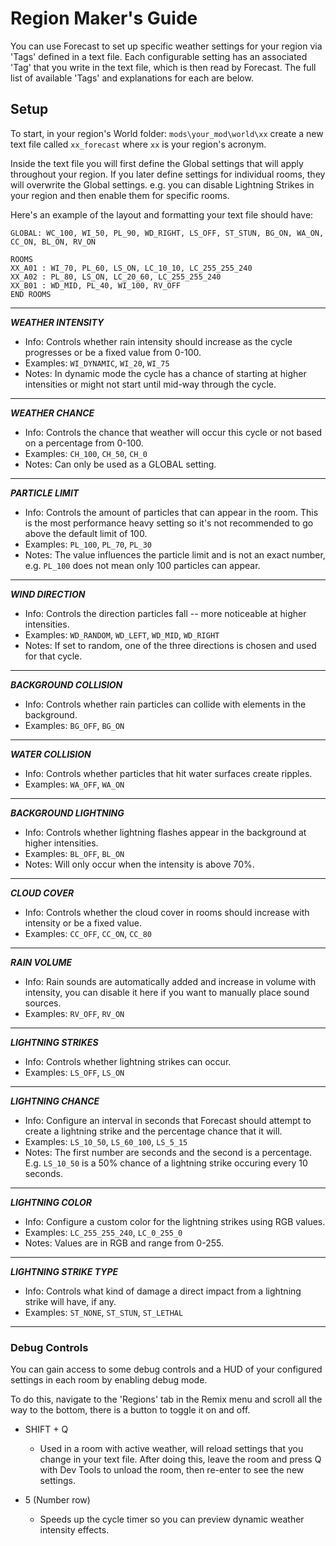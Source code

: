 # Region Maker's Guide
You can use Forecast to set up specific weather settings for your region via 'Tags' defined in a text file. Each configurable setting has an associated 'Tag' that you write in the text file, which is then read by Forecast. The full list of available 'Tags' and explanations for each are below.

## Setup
To start, in your region's World folder: `mods\your_mod\world\xx` create a new text file called `xx_forecast` where `xx` is your region's acronym.

Inside the text file you will first define the Global settings that will apply throughout your region. If you later define settings for individual rooms, they will overwrite the Global settings. e.g. you can disable Lightning Strikes in your region and then enable them for specific rooms.

Here's an example of the layout and formatting your text file should have:
```
GLOBAL: WC_100, WI_50, PL_90, WD_RIGHT, LS_OFF, ST_STUN, BG_ON, WA_ON, CC_ON, BL_ON, RV_ON

ROOMS
XX_A01 : WI_70, PL_60, LS_ON, LC_10_10, LC_255_255_240
XX_A02 : PL_80, LS_ON, LC_20_60, LC_255_255_240
XX_B01 : WD_MID, PL_40, WI_100, RV_OFF
END ROOMS
```

---
***WEATHER INTENSITY***
- Info: Controls whether rain intensity should increase as the cycle progresses or be a fixed value from 0-100.
- Examples: `WI_DYNAMIC`, `WI_20`, `WI_75`
- Notes: In dynamic mode the cycle has a chance of starting at higher intensities or might not start until mid-way through the cycle.
---
***WEATHER CHANCE***
- Info: Controls the chance that weather will occur this cycle or not based on a percentage from 0-100.
- Examples: `CH_100`, `CH_50`, `CH_0`
- Notes: Can only be used as a GLOBAL setting.
---
***PARTICLE LIMIT***
- Info: Controls the amount of particles that can appear in the room. This is the most performance heavy setting so it's not recommended to go above the default limit of 100.
- Examples: `PL_100`, `PL_70`, `PL_30`
- Notes: The value influences the particle limit and is not an exact number, e.g. `PL_100` does not mean only 100 particles can appear.
---
***WIND DIRECTION***
- Info: Controls the direction particles fall -- more noticeable at higher intensities.
- Examples: `WD_RANDOM`, `WD_LEFT`, `WD_MID`, `WD_RIGHT`
- Notes: If set to random, one of the three directions is chosen and used for that cycle.
---
***BACKGROUND COLLISION***
- Info: Controls whether rain particles can collide with elements in the background.
- Examples: `BG_OFF`, `BG_ON`
---
***WATER COLLISION***
- Info: Controls whether particles that hit water surfaces create ripples.
- Examples: `WA_OFF`, `WA_ON`
---
***BACKGROUND LIGHTNING***
- Info: Controls whether lightning flashes appear in the background at higher intensities.
- Examples: `BL_OFF`, `BL_ON`
- Notes: Will only occur when the intensity is above 70%.
---
***CLOUD COVER***
- Info: Controls whether the cloud cover in rooms should increase with intensity or be a fixed value.
- Examples: `CC_OFF`, `CC_ON`, `CC_80`
---
***RAIN VOLUME***
- Info: Rain sounds are automatically added and increase in volume with intensity, you can disable it here if you want to manually place sound sources.
- Examples: `RV_OFF`, `RV_ON`
---
***LIGHTNING STRIKES***
- Info: Controls whether lightning strikes can occur.
- Examples: `LS_OFF`, `LS_ON`
---
***LIGHTNING CHANCE***
- Info: Configure an interval in seconds that Forecast should attempt to create a lightning strike and the percentage chance that it will.
- Examples: `LS_10_50`, `LS_60_100`, `LS_5_15`
- Notes: The first number are seconds and the second is a percentage. E.g. `LS_10_50` is a 50% chance of a lightning strike occuring every 10 seconds.
---
***LIGHTNING COLOR***
- Info: Configure a custom color for the lightning strikes using RGB values.
- Examples: `LC_255_255_240`, `LC_0_255_0`
- Notes: Values are in RGB and range from 0-255.
---
***LIGHTNING STRIKE TYPE***
- Info: Controls what kind of damage a direct impact from a lightning strike will have, if any.
- Examples: `ST_NONE`, `ST_STUN`, `ST_LETHAL`
---

### Debug Controls
You can gain access to some debug controls and a HUD of your configured settings in each room by enabling debug mode.

To do this, navigate to the 'Regions' tab in the Remix menu and scroll all the way to the bottom, there is a button to toggle it on and off.

- SHIFT + Q
  - Used in a room with active weather, will reload settings that you change in your text file. After doing this, leave the room and press Q with Dev Tools to unload the room, then re-enter to see the new settings.
 
- 5 (Number row)
  - Speeds up the cycle timer so you can preview dynamic weather intensity effects.

